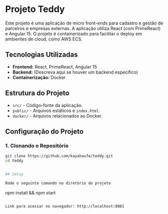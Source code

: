 # Projeto Teddy

Este projeto é uma aplicação de micro front-ends para cadastro e gestão de parceiros e empresas externas. A aplicação utiliza React (com PrimeReact) e Angular 15. O projeto é containerizado para facilitar o deploy em ambientes de cloud, como AWS ECS.

## Tecnologias Utilizadas

- **Frontend:** React, PrimeReact, Angular 15
- **Backend:** (Descreva aqui se houver um backend específico)
- **Containerização:** Docker
<!-- - **Deploy:** GitHub Pages, AWS ECS -->

## Estrutura do Projeto

- `src/` - Código-fonte da aplicação.
- `public/` - Arquivos estáticos e `index.html`.
- `docker/` - Arquivos relacionados ao Docker.

## Configuração do Projeto

### 1. Clonando o Repositório

```sh
git clone https://github.com/kayahaufe/teddy.git
cd teddy


## Setup

Rode o seguinte comando no diretório do projeto

```
npm install && npm start
```

Link para acessar no navegador: http://localhost:8081